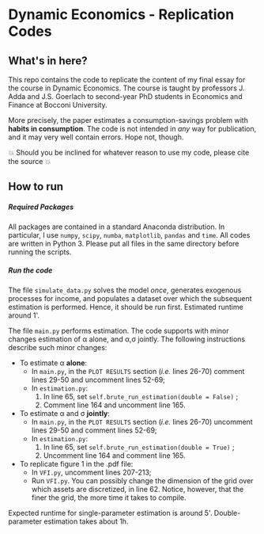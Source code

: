 # Dynamic Economics - Replication Codes
## What's in here?
This repo contains the code to replicate the content of my final essay for the course in Dynamic Economics. The course is taught by professors J. Adda and J.S. Goerlach to second-year PhD students in Economics and Finance at Bocconi University.

More precisely, the paper estimates a consumption-savings problem with **habits in consumption**. The code is not intended in *any* way for publication, and it may very well contain errors. Hope not, though.

:boom: Should you be inclined for whatever reason to use my code, please cite the source :boom:

## How to run
##### Required Packages
All packages are contained in a standard Anaconda distribution. In particular, I use `numpy`, `scipy`, `numba`, `matplotlib`, `pandas` and `time`. All codes are written in Python 3. Please put all files in the same directory before running the scripts.

##### Run the code
The file `simulate_data.py` solves the model *once*, generates exogenous processes for income, and populates a dataset over which the subsequent estimation is performed. Hence, it should be run first. Estimated runtime around 1'.

The file `main.py` performs estimation. The code supports with minor changes estimation of α alone, and α,σ jointly. The following instructions describe such minor changes:
* To estimate α **alone**:
  - In `main.py`, in the `PLOT RESULTS` section (*i.e.* lines 26-70) comment lines 29-50 and uncomment lines 52-69;
  - In `estimation.py`:
    1. In line 65, set `self.brute_run_estimation(double = False)` ;
    2. Comment line 164 and uncomment line 165.
* To estimate α and σ **jointly**:
  - In `main.py`, in the `PLOT RESULTS` section (*i.e.* lines 26-70) uncomment lines 29-50 and comment lines 52-69;
  - In `estimation.py`:
    1. In line 65, set `self.brute_run_estimation(double = True)` ;
    2. Uncomment line 164 and comment line 165.
* To replicate figure 1 in the .pdf file:
  - In `VFI.py`, uncomment lines 207-213;
  - Run `VFI.py`. You can possibly change the dimension of the grid over which assets are discretized, in line 62. Notice, however, that the finer the grid, the more time it takes to compile.
  
Expected runtime for single-parameter estimation is around 5'. Double-parameter estimation takes about 1h.
    
